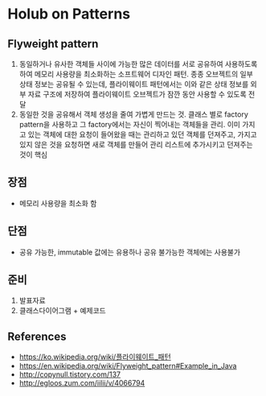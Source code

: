 # Holub on Patterns

## Flyweight pattern
1. 동일하거나 유사한 객체들 사이에 가능한 많은 데이터를 서로 공유하여 사용하도록 하여 메모리 사용량을 최소화하는 소프트웨어 디자인 패턴. 종종 오브젝트의 일부 상태 정보는 공유될 수 있는데, 플라이웨이트 패턴에서는 이와 같은 상태 정보를 외부 자료 구조에 저장하여 플라이웨이트 오브젝트가 잠깐 동안 사용할 수 있도록 전달
1. 동일한 것을 공유해서 객체 생성을 줄여 가볍게 만드는 것. 클래스 별로 factory pattern을 사용하고 그 factory에서는 자신이 찍어내는 객체들을 관리. 이미 가지고 있는 객체에 대한 요청이 들어왔을 때는 관리하고 있던 객체를 던져주고, 가지고 있지 않은 것을 요청하면 새로 객체를 만들어 관리 리스트에 추가시키고 던져주는 것이 핵심

## 장점
 - 메모리 사용량을 최소화 함

## 단점
 - 공유 가능한, immutable 값에는 유용하나 공유 불가능한 객체에는 사용불가

## 준비
1. 발표자료
2. 클래스다이어그램 + 예제코드

## References
 - https://ko.wikipedia.org/wiki/플라이웨이트_패턴
 - https://en.wikipedia.org/wiki/Flyweight_pattern#Example_in_Java
 - http://copynull.tistory.com/137
 - http://egloos.zum.com/iilii/v/4066794